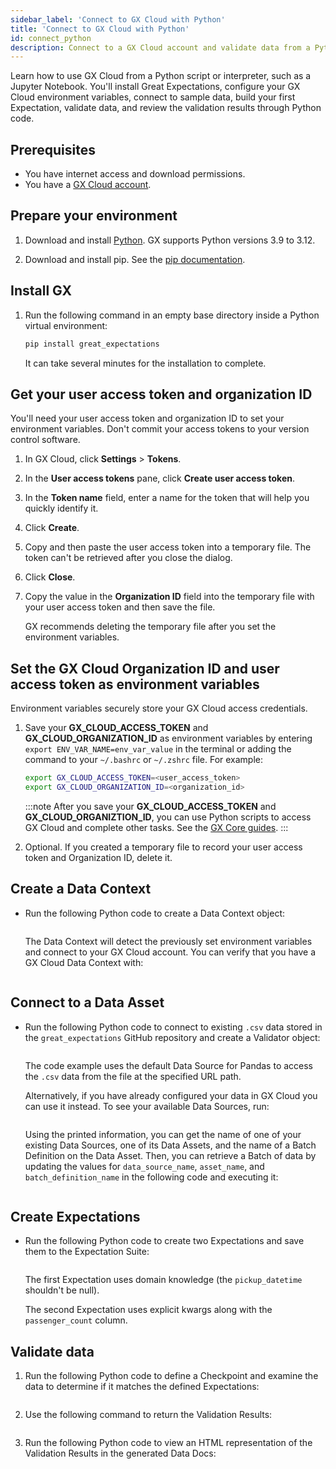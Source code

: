 ```yaml
---
sidebar_label: 'Connect to GX Cloud with Python'
title: 'Connect to GX Cloud with Python'
id: connect_python
description: Connect to a GX Cloud account and validate data from a Python script.
---
```


Learn how to use GX Cloud from a Python script or interpreter, such as a Jupyter Notebook. You'll install Great Expectations, configure your GX Cloud environment variables, connect to sample data, build your first Expectation, validate data, and review the validation results through Python code.

## Prerequisites

- You have internet access and download permissions.
- You have a [GX Cloud account](https://greatexpectations.io/cloud).

## Prepare your environment

1. Download and install [Python](https://www.python.org/downloads/). GX supports Python versions 3.9 to 3.12.

2. Download and install pip. See the [pip documentation](https://pip.pypa.io/en/stable/cli/pip/).


## Install GX

1. Run the following command in an empty base directory inside a Python virtual environment:

    ```bash title="Terminal input"
    pip install great_expectations
    ```

    It can take several minutes for the installation to complete.

## Get your user access token and organization ID

You'll need your user access token and organization ID to set your environment variables. Don't commit your access tokens to your version control software.

1. In GX Cloud, click **Settings** > **Tokens**.

2. In the **User access tokens** pane, click **Create user access token**.

3. In the **Token name** field, enter a name for the token that will help you quickly identify it.

4. Click **Create**.

5. Copy and then paste the user access token into a temporary file. The token can't be retrieved after you close the dialog.

6. Click **Close**.

7. Copy the value in the **Organization ID** field into the temporary file with your user access token and then save the file. 

    GX recommends deleting the temporary file after you set the environment variables.

## Set the GX Cloud Organization ID and user access token as environment variables

Environment variables securely store your GX Cloud access credentials.

1. Save your **GX_CLOUD_ACCESS_TOKEN** and **GX_CLOUD_ORGANIZATION_ID** as environment variables by entering `export ENV_VAR_NAME=env_var_value` in the terminal or adding the command to your `~/.bashrc` or `~/.zshrc` file. For example:

    ```bash title="Terminal input"
    export GX_CLOUD_ACCESS_TOKEN=<user_access_token>
    export GX_CLOUD_ORGANIZATION_ID=<organization_id>
    ```

    :::note
   After you save your **GX_CLOUD_ACCESS_TOKEN** and **GX_CLOUD_ORGANIZTION_ID**, you can use Python scripts to access GX Cloud and complete other tasks. See the [GX Core guides](/core/introduction/introduction.mdx).
    :::

2. Optional. If you created a temporary file to record your user access token and Organization ID, delete it.

## Create a Data Context

- Run the following Python code to create a Data Context object:

    ```python title="Python" name="docs/docusaurus/docs/cloud/connect/connect_python.py - get cloud context"
    ```
  
    The Data Context will detect the previously set environment variables and connect to your GX Cloud account.  You can verify that you have a GX Cloud Data Context with:

    ```python title="Python" name="docs/docusaurus/docs/cloud/connect/connect_python.py - verify context type"
    ```

## Connect to a Data Asset

- Run the following Python code to connect to existing `.csv` data stored in the `great_expectations` GitHub repository and create a Validator object:

    ```python title="Python" name="tutorials/quickstart/quickstart.py connect_to_data"
    ```

    The code example uses the default Data Source for Pandas to access the `.csv` data from the file at the specified URL path.

    Alternatively, if you have already configured your data in GX Cloud you can use it instead.  To see your available Data Sources, run:

    ```python title="Python" name="docs/docusaurus/docs/cloud/connect/connect_python.py - list data sources"
    ```
  
    Using the printed information, you can get the name of one of your existing Data Sources, one of its Data Assets, and the name of a Batch Definition on the Data Asset.  Then, you can retrieve a Batch of data by updating the values for `data_source_name`, `asset_name`, and `batch_definition_name` in the following code and executing it:

    ```python title="Python" name="docs/docusaurus/docs/cloud/connect/connect_python.py - retrieve a data asset"
    ```

## Create Expectations

- Run the following Python code to create two Expectations and save them to the Expectation Suite:

    ```python title="Python" name="tutorials/quickstart/quickstart.py create_expectation"
    ```

  The first Expectation uses domain knowledge (the `pickup_datetime` shouldn't be null).

  The second Expectation uses explicit kwargs along with the `passenger_count` column.

## Validate data

1. Run the following Python code to define a Checkpoint and examine the data to determine if it matches the defined Expectations:

    ```python title="Python" name="tutorials/quickstart/quickstart.py create_checkpoint"
    ```

2. Use the following command to return the Validation Results:

    ```python title="Python" name="tutorials/quickstart/quickstart.py run_checkpoint"
    ```

3. Run the following Python code to view an HTML representation of the Validation Results in the generated Data Docs:

    ```python title="Python" name="tutorials/quickstart/quickstart.py view_results"
    ```
